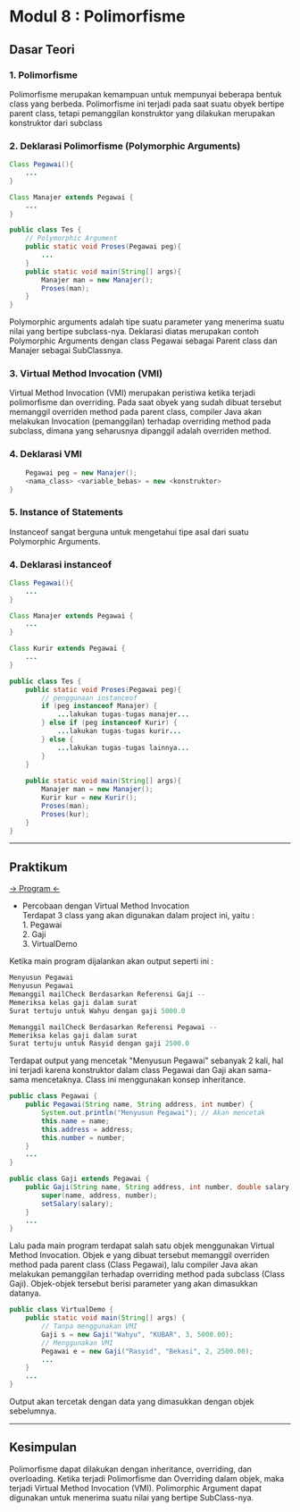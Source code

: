 # Modul 8 : Polimorfisme

## Dasar Teori

### 1. Polimorfisme
<p>Polimorfisme merupakan kemampuan untuk mempunyai beberapa bentuk class yang berbeda. Polimorfisme ini terjadi pada saat suatu obyek bertipe parent class, tetapi pemanggilan konstruktor yang dilakukan merupakan konstruktor dari subclass</p>

### 2. Deklarasi Polimorfisme (Polymorphic Arguments)

```java
Class Pegawai(){
	...
}

Class Manajer extends Pegawai {
	...
}

public class Tes {
	// Polymorphic Argument
	public static void Proses(Pegawai peg){
		...
	}
	public static void main(String[] args){
		Manajer man = new Manajer();
		Proses(man);
	}
}
```

<p>Polymorphic arguments adalah tipe suatu parameter yang menerima suatu nilai yang bertipe subclass-nya. Deklarasi diatas merupakan contoh Polymorphic Arguments dengan class Pegawai sebagai Parent class dan Manajer sebagai SubClassnya.</p>

### 3. Virtual Method Invocation (VMI)
<p>Virtual Method Invocation (VMI) merupakan peristiwa ketika terjadi polimorfisme dan overriding. Pada saat obyek yang sudah dibuat tersebut memanggil overriden method pada parent class, compiler Java akan melakukan Invocation (pemanggilan) terhadap overriding method pada subclass, dimana yang seharusnya dipanggil adalah overriden method.</p>

### 4. Deklarasi VMI

```java
	Pegawai peg = new Manajer();
	<nama_class> <variable_bebas> = new <konstruktor>
}
```

### 5. Instance of Statements
<p>Instanceof sangat berguna untuk mengetahui tipe asal dari suatu Polymorphic Arguments.</p>

### 4. Deklarasi instanceof

```java
Class Pegawai(){
	...
}

Class Manajer extends Pegawai {
	...
}

Class Kurir extends Pegawai {
	...
}

public class Tes {
	public static void Proses(Pegawai peg){
		// penggunaan instanceof
		if (peg instanceof Manajer) {
			...lakukan tugas-tugas manajer...
		} else if (peg instanceof Kurir) {
			...lakukan tugas-tugas kurir...
		} else {
			...lakukan tugas-tugas lainnya...
		}
	}
	
	public static void main(String[] args){
		Manajer man = new Manajer();
		Kurir kur = new Kurir();
		Proses(man);
		Proses(kur);
	}
}
```

<hr>

## Praktikum
[ -> Program <- ](https://github.com/HaiNyore/20104099_Rasyid-Ramadhani_S1SEA_Pemrograman2/tree/modul8/src/com/Rasyid/modul8/latihan)

* Percobaan dengan Virtual Method Invocation<br>
Terdapat 3 class yang akan digunakan dalam project ini, yaitu :
<br>1. Pegawai
<br>2. Gaji
<br>3. VirtualDemo

<p>Ketika main program dijalankan akan output seperti ini :<p>

```java
Menyusun Pegawai
Menyusun Pegawai
Memanggil mailCheck Berdasarkan Referensi Gaji --
Memeriksa kelas gaji dalam surat
Surat tertuju untuk Wahyu dengan gaji 5000.0

Memanggil mailCheck Berdasarkan Referensi Pegawai --
Memeriksa kelas gaji dalam surat
Surat tertuju untuk Rasyid dengan gaji 2500.0
```

<p>Terdapat output yang mencetak "Menyusun Pegawai" sebanyak 2 kali, hal ini terjadi karena konstruktor dalam class Pegawai dan Gaji akan sama-sama mencetaknya. Class ini menggunakan konsep inheritance.<p>

```java
public class Pegawai {
	public Pegawai(String name, String address, int number) {
        System.out.println("Menyusun Pegawai"); // Akan mencetak
        this.name = name;
        this.address = address;
        this.number = number;
    }
	...
}

public class Gaji extends Pegawai {
	public Gaji(String name, String address, int number, double salary) {
        super(name, address, number);
        setSalary(salary);
    }
	...
}
```

<p>Lalu pada main program terdapat salah satu objek menggunakan Virtual Method Invocation. Objek e yang dibuat tersebut memanggil overriden method pada parent class (Class Pegawai), lalu compiler Java akan melakukan pemanggilan terhadap overriding method pada subclass (Class Gaji). Objek-objek tersebut berisi parameter yang akan dimasukkan datanya.<p>

```java
public class VirtualDemo {
    public static void main(String[] args) {
		// Tanpa menggunakan VMI
        Gaji s = new Gaji("Wahyu", "KUBAR", 3, 5000.00);
		// Menggunakan VMI
        Pegawai e = new Gaji("Rasyid", "Bekasi", 2, 2500.00);
		...
	}
	...
}
```

<p>Output akan tercetak dengan data yang dimasukkan dengan objek sebelumnya.<p>

<hr>

## Kesimpulan
<p>Polimorfisme dapat dilakukan dengan inheritance, overriding, dan overloading. Ketika terjadi Polimorfisme dan Overriding dalam objek, maka terjadi Virtual Method Invocation (VMI). Polimorphic Argument dapat digunakan untuk menerima suatu nilai yang bertipe SubClass-nya.<p>